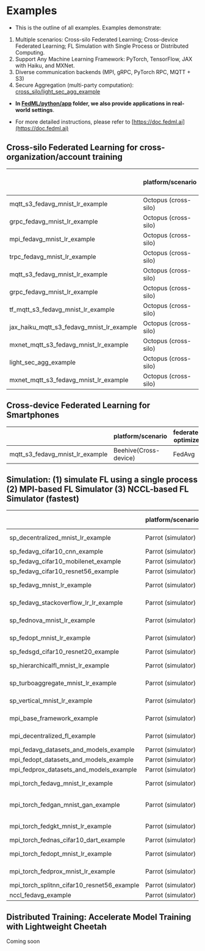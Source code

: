 # Examples

- This is the outline of all examples. Examples demonstrate:
1. Multiple scenarios: Cross-silo Federated Learning; Cross-device Federated Learning; FL Simulation with Single Process or Distributed Computing.
2. Support Any Machine Learning Framework: PyTorch, TensorFlow, JAX with Haiku, and MXNet.
3. Diverse communication backends (MPI, gRPC, PyTorch RPC, MQTT + S3)
4. Secure Aggregation (multi-party computation): [cross_silo/light_sec_agg_example](./cross_silo/light_sec_agg_example) 



- <b>In [FedML/python/app](./../app) folder, we also provide applications in real-world settings</b>.


- For more detailed instructions, please refer to [https://doc.fedml.ai](https://doc.fedml.ai)

## Cross-silo Federated Learning for cross-organization/account training


|                                            | platform/scenario    | federated optimizer | dataset | model               | communication backend | machine learning backend | source code                                                     | example doc                                                               |
|--------------------------------------------| -------------------- | ------------------- | ------- | ------------------- | --------------------- |--------------------------|-----------------------------------------------------------------|---------------------------------------------------------------------------|
| mqtt_s3_fedavg_mnist_lr_example            | Octopus (cross-silo) | FedAvg              | MNIST   | Logistic Regression | MQTT_S3               | pytorch                  | [Link](cross_silo/mqtt_s3_fedavg_mnist_lr_example)              | [Link](cross_silo/mqtt_s3_fedavg_mnist_lr_example/README.md)              |
| grpc_fedavg_mnist_lr_example               | Octopus (cross-silo) | FedAvg              | MNIST   | Logistic Regression | GRPC                  | pytorch                  | [Link](cross_silo/grpc_fedavg_mnist_lr_example)                 | [Link](cross_silo/grpc_fedavg_mnist_lr_example/README.md)                 |
| mpi_fedavg_mnist_lr_example                | Octopus (cross-silo) | FedAvg              | MNIST   | Logistic Regression | MPI                   | pytorch                  | [Link](cross_silo/mpi_fedavg_mnist_lr_example)                  | [Link](cross_silo/mpi_fedavg_mnist_lr_example/README.md)                  |
| trpc_fedavg_mnist_lr_example               | Octopus (cross-silo) | FedAvg              | MNIST   | Logistic Regression | TRPC                  | pytorch                  | [Link](cross_silo/trpc_fedavg_mnist_lr_example)                 | [Link](cross_silo/trpc_fedavg_mnist_lr_example/README.md)                 |
| mqtt_s3_fedavg_mnist_lr_example            | Octopus (cross-silo) | FedAvg              | MNIST   | Logistic Regression | CUDA RPC              | pytorch                  | [Link](cross_silo/cuda_rpc_fedavg_mnist_lr_example)             | [Link](cross_silo/cuda_rpc_fedavg_mnist_lr_example/README.md)             |
| grpc_fedavg_mnist_lr_example               | Octopus (cross-silo) | FedAvg              | MNIST   | Logistic Regression | MQTT_S3               | pytorch                  | [Link](cross_silo/mqtt_s3_fedavg_hierarchical_mnist_lr_example) | [Link](cross_silo/mqtt_s3_fedavg_hierarchical_mnist_lr_example/README.md) |
| tf_mqtt_s3_fedavg_mnist_lr_example         | Octopus (cross-silo) | FedAvg              | MNIST   | Logistic Regression | MQTT_S3               | tensorflow               | [Link](cross_silo/tf_mqtt_s3_fedavg_mnist_lr_example)           | [Link](cross_silo/tf_mqtt_s3_fedavg_mnist_lr_example/README.md)           |
| jax_haiku_mqtt_s3_fedavg_mnist_lr_example  | Octopus (cross-silo) | FedAvg              | MNIST   | Logistic Regression | MQTT_S3               | jax at haiku             | [Link](cross_silo/jax_haiku_mqtt_s3_fedavg_mnist_lr_example)    | [Link](cross_silo/jax_haiku_mqtt_s3_fedavg_mnist_lr_example/README.md)    |
| mxnet_mqtt_s3_fedavg_mnist_lr_example      | Octopus (cross-silo) | FedAvg              | MNIST   | Logistic Regression | MQTT_S3               | mxnet                    | [Link](cross_silo/mxnet_mqtt_s3_fedavg_mnist_lr_example)        | [Link](cross_silo/mxnet_mqtt_s3_fedavg_mnist_lr_example/README.md)        |
| light_sec_agg_example                      | Octopus (cross-silo) | FedAvg              | MNIST   | Logistic Regression | MQTT_S3               | pytorch                  | [Link](cross_silo/light_sec_agg_example)                        | [Link](cross_silo/light_sec_agg_example)                                  |
| mxnet_mqtt_s3_fedavg_mnist_lr_example      | Octopus (cross-silo) | FedAvg              | MNIST   | Logistic Regression | MQTT_S3               | mxnet                    | [Link](cross_silo/mxnet_mqtt_s3_fedavg_mnist_lr_example)        | [Link](cross_silo/mxnet_mqtt_s3_fedavg_mnist_lr_example/README.md)        |
## Cross-device Federated Learning for Smartphones

|                                            | platform/scenario     | federated optimizer | dataset | model               | communication backend | source code                                                     | example doc                                                               |
|--------------------------------------------| --------------------- | ------------------- | ------- | ------------------- | --------------------- |-----------------------------------------------------------------|---------------------------------------------------------------------------|
| mqtt_s3_fedavg_mnist_lr_example            | Beehive(Cross-device) | FedAvg              | MNIST   | Logistic Regression | MQTT_S3               | [Link](cross_device/mqtt_s3_fedavg_mnist_lr_example)            | [Link](cross_device/mqtt_s3_fedavg_mnist_lr_example/README.md)            |

## Simulation: (1) simulate FL using a single process (2) MPI-based FL Simulator (3) NCCL-based FL Simulator (fastest)
|                                            | platform/scenario  | federated optimizer  | dataset          | model                           | communication backend | source code                                                   | example doc                                                             |
|--------------------------------------------| ------------------ |----------------------|------------------| ------------------------------- | --------------------- |---------------------------------------------------------------|-------------------------------------------------------------------------|
| sp_decentralized_mnist_lr_example          | Parrot (simulator) | DecentralizedFL      | MNIST            | Logistic Regression             | single process        | [Link](simulation/sp_decentralized_mnist_lr_example)          | [Link](simulation/sp_decentralized_mnist_lr_example/README.md)          |
| sp_fedavg_cifar10_cnn_example              | Parrot (simulator) | FedAvg               | Cifar10          | CNN                             | single process        | [Link](simulation/sp_fedavg_cifar10_cnn_example)              | [Link](simulation/sp_fedavg_cifar10_cnn_example/README.md)              |
| sp_fedavg_cifar10_mobilenet_example        | Parrot (simulator) | FedAvg               | Cifar10          | MobileNet                       | single process        | [Link](simulation/sp_fedavg_cifar10_mobilenet_example)        | [Link](simulation/sp_fedavg_cifar10_mobilenet_example/README.md)        |
| sp_fedavg_cifar10_resnet56_example         | Parrot (simulator) | FedAvg               | Cifar10          | Resnet56                        | single process        | [Link](simulation/sp_fedavg_cifar10_resnet56_example)         | [Link](simulation/sp_fedavg_cifar10_resnet56_example/README.md)         |
| sp_fedavg_mnist_lr_example                 | Parrot (simulator) | FedAvg               | MNIST            | Logistic Regression             | single process        | [Link](simulation/sp_fedavg_mnist_lr_example)                 | [Link](simulation/sp_fedavg_mnist_lr_example/README.md)                 |
| sp_fedavg_stackoverflow_lr_lr_example      | Parrot (simulator) | FedAvg               | Stackoverflow_lr | Logistic Regression             | single process        | [Link](simulation/sp_fedavg_stackoverflow_lr_lr_example)      | [Link](simulation/sp_fedavg_stackoverflow_lr_lr_example/README.md)      |
| sp_fednova_mnist_lr_example                | Parrot (simulator) | FedNova              | MNIST            | Logistic Regression             | single process        | [Link](simulation/sp_fednova_mnist_lr_example)                | [Link](simulation/sp_fednova_mnist_lr_example/README.md)                |
| sp_fedopt_mnist_lr_example                 | Parrot (simulator) | FedOpt               | MNIST            | Logistic Regression             | single process        | [Link](simulation/sp_fedopt_mnist_lr_example)                 | [Link](simulation/sp_fedopt_mnist_lr_example/README.md)                 |
| sp_fedsgd_cifar10_resnet20_example         | Parrot (simulator) | FedSGD               | Cifar10          | Resnet20                        | single process        | [Link](simulation/sp_fedsgd_cifar10_resnet20_example)         | [Link](simulation/sp_fedsgd_cifar10_resnet20_example/README.md)         |
| sp_hierarchicalfl_mnist_lr_example         | Parrot (simulator) | HierarchicalFL       | MNIST            | Logistic Regression             | single process        | [Link](simulation/sp_hierarchicalfl_mnist_lr_example)         | [Link](simulation/sp_hierarchicalfl_mnist_lr_example/README.md)         |
| sp_turboaggregate_mnist_lr_example         | Parrot (simulator) | TurboAggregate       | MNIST            | Logistic Regression             | single process        | [Link](simulation/sp_turboaggregate_mnist_lr_example)         | [Link](simulation/sp_turboaggregate_mnist_lr_example/README.md)         |
| sp_vertical_mnist_lr_example               | Parrot (simulator) | VerticalFL           | MNIST            | Logistic Regression             | single process        | [Link](simulation/sp_vertical_mnist_lr_example)               | [Link](simulation/sp_vertical_mnist_lr_example/README.md)               |
| mpi_base_framework_example                 | Parrot (simulator) | BaseFramework        | MNIST            | Logistic Regression             | MPI                   | [Link](simulation/mpi_base_framework_example)                 | [Link](simulation/mpi_base_framework_example/README.md)                 |
| mpi_decentralized_fl_example               | Parrot (simulator) | DecentralizedFL      | MNIST            | Logistic Regression             | MPI                   | [Link](simulation/mpi_decentralized_fl_example)               | [Link](simulation/mpi_decentralized_fl_example/README.md)               |
| mpi_fedavg_datasets_and_models_example     | Parrot (simulator) | FedAvg               | Cifar10          | MobileNet                       | MPI                   | [Link](simulation/mpi_fedavg_datasets_and_models_example)     | [Link](simulation/mpi_fedavg_datasets_and_models_example/README.md)     |
| mpi_fedopt_datasets_and_models_example     | Parrot (simulator) | FedOpt               | Cifar10          | MobileNet                       | MPI                   | [Link](simulation/mpi_fedopt_datasets_and_models_example)     | [Link](simulation/mpi_fedopt_datasets_and_models_example/README.md)     |
| mpi_fedprox_datasets_and_models_example    | Parrot (simulator) | FedProx              | Cifar10          | MobileNet                       | MPI                   | [Link](simulation/mpi_fedprox_datasets_and_models_example)    | [Link](simulation/mpi_fedprox_datasets_and_models_example/README.md)    |
| mpi_torch_fedavg_mnist_lr_example          | Parrot (simulator) | FedAvg               | MNIST            | Logistic Regression             | MPI                   | [Link](simulation/mpi_torch_fedavg_mnist_lr_example)          | [Link](simulation/mpi_torch_fedavg_mnist_lr_example/README.md)          |
| mpi_torch_fedgan_mnist_gan_example         | Parrot (simulator) | FedGAN               | MNIST            | Generating adversarial networks | MPI                   | [Link](simulation/mpi_torch_fedgan_mnist_gan_example)         | [Link](simulation/mpi_torch_fedgan_mnist_gan_example/README.md)         |
| mpi_torch_fedgkt_mnist_lr_example          | Parrot (simulator) | FedGKT               | MNIST            | Logistic Regression             | MPI                   | [Link](simulation/mpi_torch_fedgkt_mnist_lr_example)          | [Link](simulation/mpi_torch_fedgkt_mnist_lr_example/README.md)          |
| mpi_torch_fednas_cifar10_dart_example      | Parrot (simulator) | FedNAS               | Cifar10          | DART                            | MPI                   | [Link](simulation/mpi_torch_fednas_cifar10_dart_example)      | [Link](simulation/mpi_torch_fednas_cifar10_dart_example/README.md)      |
| mpi_torch_fedopt_mnist_lr_example          | Parrot (simulator) | FedOpt               | MNIST            | Logistic Regression             | MPI                   | [Link](simulation/mpi_torch_fedopt_mnist_lr_example)          | [Link](simulation/mpi_torch_fedopt_mnist_lr_example/README.md)          |
| mpi_torch_fedprox_mnist_lr_example         | Parrot (simulator) | FedProx              | MNIST            | Logistic Regression             | MPI                   | [Link](simulation/mpi_torch_fedprox_mnist_lr_example)         | [Link](simulation/mpi_torch_fedprox_mnist_lr_example/README.md)         |
| mpi_torch_splitnn_cifar10_resnet56_example | Parrot (simulator) | SplitNN              | Cifar10          | ResNet56                        | MPI                   | [Link](simulation/mpi_torch_splitnn_cifar10_resnet56_example) | [Link](simulation/mpi_torch_splitnn_cifar10_resnet56_example/README.md) |
| nccl_fedavg_example                        | Parrot (simulator) | FedAvg               | Cifar10          | ResNet56                        | NCCL                  | [Link](simulation/nccl_fedavg_example)                        | [Link](simulation/nccl_fedavg_example/README.md)                        |

## Distributed Training: Accelerate Model Training with Lightweight Cheetah

Coming soon
